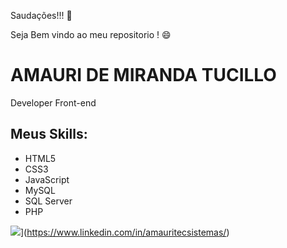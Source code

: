 Saudações!!! 👋

Seja Bem vindo ao meu repositorio ! 😄
<!--
**AmauriMT/AmauriMT** is a ✨ _special_ ✨ repository because its `README.md` (this file) appears on your GitHub profile.

Here are some ideas to get you started:

- 🔭 I’m currently working on ...
- 🌱 I’m currently learning ...
- 👯 I’m looking to collaborate on ...
- 🤔 I’m looking for help with ...
- 💬 Ask me about ...
- 📫 How to reach me: ...
- 😄 Pronouns: ...
- ⚡ Fun fact: ...
-->

# AMAURI DE MIRANDA TUCILLO

Developer Front-end

## Meus Skills:
* HTML5
* CSS3
* JavaScript
* MySQL
* SQL Server
* PHP 

<img src="https://img.shields.io/badge/linkedin-%230077B5.svg?&style=for-the-badge&logo=linkedin&logoColor=white" />](https://www.linkedin.com/in/amauritecsistemas/)


